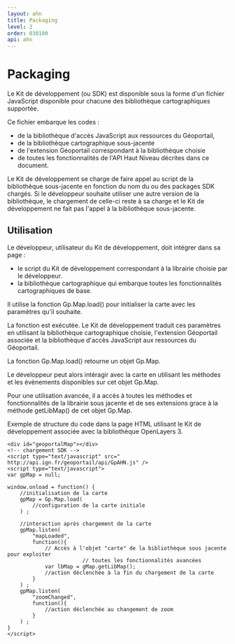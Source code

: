 ```yaml
---
layout: ahn
title: Packaging
level: 2
order: 030100
api: ahn
---
```


# Packaging

Le Kit de développement (ou SDK) est disponible sous la forme d'un fichier JavaScript disponible pour chacune des bibliothèque cartographiques supportée.

Ce fichier embarque les codes :

* de la bibliothèque d'accès JavaScript aux ressources du Géoportail,
* de la bibliothèque cartographique sous-jacente
* de l'extension Géoportail correspondant à la bibliothèque choisie
* de toutes les fonctionnalités de l'API Haut Niveau décrites dans ce document.

Le Kit de développement se charge de faire appel au script de la bibliothèque sous-jacente en fonction du nom du ou des packages SDK chargés. Si le développeur souhaite utiliser une autre version de la bibliothèque, le chargement de celle-ci reste à sa charge et le Kit de développement ne fait pas l'appel à la bibliothèque sous-jacente.


## Utilisation

Le développeur, utilisateur du Kit de développement, doit intégrer dans sa page :

* le script du Kit de développement correspondant à la librairie choisie par le développeur.
* la bibliothèque cartographique qui embarque toutes les fonctionnalités cartographiques de base.

Il utilise la fonction Gp.Map.load() pour initialiser la carte avec les paramètres qu'il souhaite.

La fonction est exécutée. Le Kit de développement traduit ces paramètres en utilisant la bibliothèque cartographique choisie, l'extension Géoportail associée et la bibliothèque d'accès JavaScript aux ressources du Géoportail.

La fonction Gp.Map.load() retourne un objet Gp.Map.

Le développeur peut alors intéragir avec la carte en utilisant les méthodes et les évènements disponibles sur cet objet Gp.Map.

Pour une utilisation avancée, il a accès à toutes les méthodes et fonctionnalités de la librairie sous jacente et de ses extensions grace à la méthode getLibMap() de cet objet Gp.Map.

Exemple de structure du code dans la page HTML utilisant le Kit de développement associée avec la bibliothèque OpenLayers 3.


```
<div id="geoportalMap"></div>
<!-- chargement SDK -->
<script type="text/javascript" src=" http://api.ign.fr/geoportail/api/GpAHN.js" />
<script type="text/javascript">
var gpMap = null;

window.onload = function() {
    //initialisation de la carte
    gpMap = Gp.Map.load(
        //configuration de la carte initiale
    ) ;

    //interaction après chargement de la carte
    gpMap.listen(
        "mapLoaded",
        function(){
            // Accès à l'objet "carte" de la bibliothèque sous jacente pour exploiter
                        // toutes les fonctionnalités avancées
            var lbMap = gMap.getLibMap();
            //action déclenchée à la fin du chargement de la carte
        }
    ) ;
    gpMap.listen(
        "zoomChanged",
        function(){
            //action déclenchée au changement de zoom
        }
    ) ;
}
</script>
```
